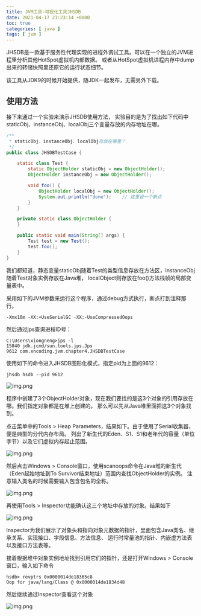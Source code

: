 ```yaml
---
title: JVM工具-可视化工具JHSDB
date: 2021-04-17 21:23:14 +0800
toc: true
categories: [ java ]
tags: [ jvm ]
---
```


JHSDB是一款基于服务性代理实现的进程外调试工具。可以在一个独立的JVM进程里分析其他HotSpot虚拟机内部数据。
或者从HotSpot虚拟机进程内存中dump出来的转储快照里还原它的运行状态细节。

该工具从JDK9的时候开始提供，随JDK一起发布，无需另外下载。

<!-- more -->

## 使用方法
接下来通过一个实验来演示JHSDB使用方法，
实验目的是为了找出如下代码中staticObj、instanceObj、localObj三个变量存放的内存地址在哪。

``` java
/**
 * staticObj、instanceObj、localObj存放在哪里？
 */
public class JHSDBTestCase {

    static class Test {
        static ObjectHolder staticObj = new ObjectHolder();
        ObjectHolder instanceObj = new ObjectHolder();

        void foo() {
            ObjectHolder localObj = new ObjectHolder();
            System.out.println("done");    // 这里设一个断点
        }
    }

    private static class ObjectHolder {
    }

    public static void main(String[] args) {
        Test test = new Test();
        test.foo();
    }
}
```

我们都知道，静态变量staticObj随着Test的类型信息存放在方法区，instanceObj随着Test对象实例存放在Java堆，
localObject则存放在foo()方法栈帧的局部变量表中。

采用如下的JVM参数来运行这个程序，通过debug方式执行，断点打到注释那行。
```
-Xmx10m -XX:+UseSerialGC -XX:-UseCompressedOops
```

然后通过jps查询进程ID号：
```
C:\Users\xiongneng>jps -l
15840 jdk.jcmd/sun.tools.jps.Jps
9612 com.xncoding.jvm.chapter4.JHSDBTestCase
```

使用如下的命令进入JHSDB图形化模式，指定pid为上面的9612：
```
jhsdb hsdb --pid 9612
```

![img.png](https://xnstatic-1253397658.file.myqcloud.com/img-2021100501.png)

程序中创建了3个ObjectHolder对象，现在我们要找的是这3个对象的引用存放在哪。我们指定对象都是在堆上创建的。
那么可以先从Java堆里面把这3个对象找到。

点击菜单中的Tools > Heap Parameters，结果如下。由于使用了Serial收集器，便是典型的分代内存布局。
列出了新生代的Eden、S1、S1和老年代的容量（单位字节）以及它们虚拟内存起止范围。

![img.png](https://xnstatic-1253397658.file.myqcloud.com//img-2021100502.png)

然后点击Windows > Console窗口，使用scanoops命令在Java堆的新生代（Eden起始地址到To Survivor结束地址）范围内查找ObjectHolder的实例。
注意输入类名的时候需要输入包含包名的全称。

![img.png](https://xnstatic-1253397658.file.myqcloud.com/img-2021100503.png)

再使用Tools > Inspector功能确认这三个地址中存放的对象。结果如下

![img.png](https://xnstatic-1253397658.file.myqcloud.com/img-2021100504.png)

Inspector为我们展示了对象头和指向对象元数据的指针，里面包含Java类名、继承关系、实现接口、字段信息、方法信息、
运行时常量池的指针、内嵌虚方法表以及接口方法表等。

接着根据堆中对象实例地址找到引用它们的指针，还是打开Windows > Console窗口，输入如下命令
```
hsdb> revptrs 0x0000014de18365c8
Oop for java/lang/Class @ 0x0000014de1834d48
```
然后继续通过Inspector查看这个对象

![img.png](https://xnstatic-1253397658.file.myqcloud.com/img-2021100505.png)


